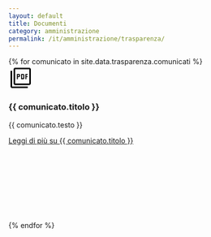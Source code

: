 ```yaml
---
layout: default
title: Documenti
category: amministrazione
permalink: /it/amministrazione/trasparenza/
---
```

<div class="container">
<div class="row">
  <div class="col-12 col-lg-8">
    <!--start card-->
    {% for comunicato in site.data.trasparenza.comunicati %}
    <div class="card-wrapper card-space">
      <div class="card card-bg card-big">
        <div class="card-body">
          <div class="top-icon">
<svg xmlns="http://www.w3.org/2000/svg" height="48px" viewBox="0 -960 960 960" width="48px" fill="#000000"><path d="M331-431h37v-83h48q15.73 0 26.36-10.64Q453-535.28 453-551v-48q0-15.72-10.64-26.36Q431.73-636 416-636h-85v205Zm37-120v-48h48v48h-48Zm129 120h84q15 0 26-10.64 11-10.63 11-26.36v-131q0-15.72-11-26.36Q596-636 581-636h-84v205Zm37-37v-131h47v131h-47Zm133 37h37v-83h50v-37h-50v-48h50v-37h-87v205ZM260-200q-24 0-42-18t-18-42v-560q0-24 18-42t42-18h560q24 0 42 18t18 42v560q0 24-18 42t-42 18H260Zm0-60h560v-560H260v560ZM140-80q-24 0-42-18t-18-42v-620h60v620h620v60H140Zm120-740v560-560Z"/></svg>
            <h3 class="card-title h5">{{ comunicato.titolo }}</h3>
          <p class="card-text font-serif">{{ comunicato.testo }}</p>
          <a class="read-more" href="{{ comunicato.link }}">
            <span class="text">Leggi di più</span>
            <span class="visually-hidden">su {{ comunicato.titolo }}</span>
            <svg class="icon"><use href="/bootstrap-italia/dist/svg/sprites.svg#it-arrow-right"></use></svg>
          </a>
        </div>
      </div>
    </div>
    {% endfor %}
    <!--end card-->
  </div>
</div>
</div>
